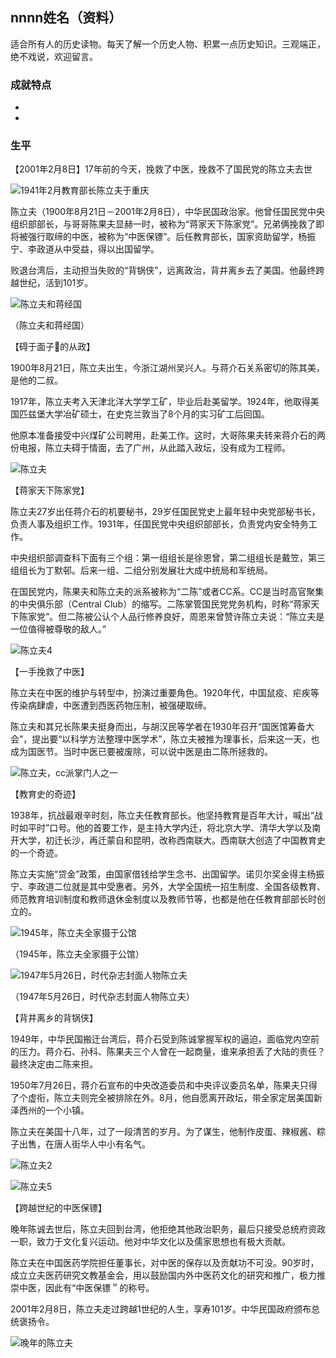 ## nnnn姓名（资料）

适合所有人的历史读物。每天了解一个历史人物、积累一点历史知识。三观端正，绝不戏说，欢迎留言。  

### 成就特点

- ​
- ​


### 生平

【2001年2月8日】17年前的今天，挽救了中医，挽救不了国民党的陈立夫去世

![1941年2月教育部长陈立夫于重庆](1941年2月教育部长陈立夫于重庆.jpg)

陈立夫（1900年8月21日－2001年2月8日），中华民国政治家。他曾任国民党中央组织部部长，与哥哥陈果夫显赫一时，被称为“蒋家天下陈家党”。兄弟俩挽救了即将被强行取缔的中医，被称为“中医保镖”。后任教育部长，国家资助留学，杨振宁、李政道从中受益，得以出国留学。

败退台湾后，主动担当失败的“背锅侠”，远离政治，背井离乡去了美国。他最终跨越世纪，活到101岁。

![陈立夫和蒋经国](陈立夫和蒋经国.jpg)

（陈立夫和蒋经国）

【碍于面子的从政】

1900年8月21日，陈立夫出生，今浙江湖州吴兴人。与蒋介石关系密切的陈其美，是他的二叔。

1917年，陈立夫考入天津北洋大学学工矿，毕业后赴美留学。1924年，他取得美国匹兹堡大学冶矿硕士，在史克兰敦当了8个月的实习矿工后回国。

他原本准备接受中兴煤矿公司聘用，赴美工作。这时，大哥陈果夫转来蒋介石的两份电报，陈立夫碍于情面，去了广州，从此踏入政坛，没有成为工程师。

![陈立夫](陈立夫.jpg)

【蒋家天下陈家党】

陈立夫27岁出任蒋介石的机要秘书，29岁任国民党史上最年轻中央党部秘书长，负责人事及组织工作。1931年，任国民党中央组织部部长，负责党内安全特务工作。

中央组织部调查科下面有三个组：第一组组长是徐恩曾，第二组组长是戴笠，第三组组长为丁默邨。后来一组、二组分别发展壮大成中统局和军统局。

在国民党内，陈果夫和陈立夫的派系被称为“二陈”或者CC系。CC是当时高官聚集的中央俱乐部（Central Club）的缩写。二陈掌管国民党党务机构，时称“蒋家天下陈家党”。但二陈被公认个人品行修养良好，周恩来曾赞许陈立夫说：“陈立夫是一位值得被尊敬的敌人。”

![陈立夫4](陈立夫4.jpg)

【一手挽救了中医】

陈立夫在中医的维护与转型中，扮演过重要角色。1920年代，中国鼠疫、疟疾等传染病肆虐，中医遭到西医药物压制，被强硬取缔。

陈立夫和其兄长陈果夫挺身而出，与胡汉民等学者在1930年召开“国医馆筹备大会”，提出要“以科学方法整理中医学术”，陈立夫被推为理事长，后来这一天，也成为国医节。当时中医已要被废除，可以说中医是由二陈所拯救的。

![陈立夫，cc派掌门人之一](陈立夫，cc派掌门人之一.jpg)



【教育史的奇迹】

1938年，抗战最艰辛时刻，陈立夫任教育部长。他坚持教育是百年大计，喊出“战时如平时”口号。他的首要工作，是主持大学内迁，将北京大学、清华大学以及南开大学，初迁长沙，再迁蒙自和昆明，改称西南联大。西南联大创造了中国教育史的一个奇迹。

陈立夫实施“贷金”政策，由国家借钱给学生念书、出国留学。诺贝尔奖金得主杨振宁、李政道二位就是其中受惠者。另外，大学全国统一招生制度、全国各级教育、师范教育培训制度和教师退休金制度以及教师节等，也都是他在任教育部部长时创立的。

![1945年，陈立夫全家摄于公馆](1945年，陈立夫全家摄于公馆.jpg)

（1945年，陈立夫全家摄于公馆）

![1947年5月26日，时代杂志封面人物陈立夫](1947年5月26日，时代杂志封面人物陈立夫.jpg)

（1947年5月26日，时代杂志封面人物陈立夫）

【背井离乡的背锅侠】

1949年，中华民国搬迁台湾后，蒋介石受到陈诚掌握军权的逼迫，面临党内空前的压力。蒋介石、孙科、陈果夫三个人曾在一起商量，谁来承担丢了大陆的责任？最终决定由二陈来担。

1950年7月26日，蒋介石宣布的中央改造委员和中央评议委员名单，陈果夫只得了个虚衔，陈立夫则完全被排除在外。8月，他自愿离开政坛，带全家定居美国新泽西州的一个小镇。

陈立夫在美国十八年，过了一段清苦的岁月。为了谋生，他制作皮蛋、辣椒酱、粽子出售，在唐人街华人中小有名气。

![陈立夫2](陈立夫2.jpg)

![陈立夫5](陈立夫5.jpg)

【跨越世纪的中医保镖】

晚年陈诚去世后，陈立夫回到台湾，他拒绝其他政治职务，最后只接受总统府资政一职，致力于文化复兴运动。他对中华文化以及儒家思想也有极大贡献。

陈立夫在中国医药学院担任董事长，对中医的保存以及贡献功不可没。90岁时，成立立夫医药研究文教基金会，用以鼓励国内外中医药文化的研究和推广，极力推崇中医，因此有“中医保镖＂的称号。

2001年2月8日，陈立夫走过跨越1世纪的人生，享寿101岁。中华民国政府颁布总统褒扬令。

![晚年的陈立夫](晚年的陈立夫.jpg)

